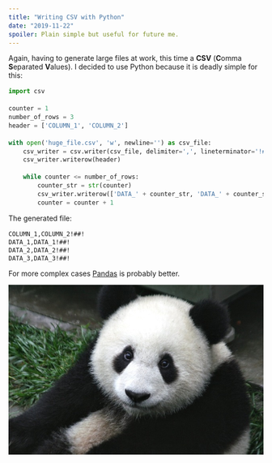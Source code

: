 ```yaml
---
title: "Writing CSV with Python"
date: "2019-11-22"
spoiler: Plain simple but useful for future me.
---
```


Again, having to generate large files at work, this time a **CSV** (**C**omma **S**eparated **V**alues). I decided to use Python because it is deadly simple for this:

```python
import csv

counter = 1
number_of_rows = 3
header = ['COLUMN_1', 'COLUMN_2']

with open('huge_file.csv', 'w', newline='') as csv_file:
    csv_writer = csv.writer(csv_file, delimiter=',', lineterminator='!##!\n')
    csv_writer.writerow(header)

    while counter <= number_of_rows:
        counter_str = str(counter)
        csv_writer.writerow(['DATA_' + counter_str, 'DATA_' + counter_str])
        counter = counter + 1
```

The generated file:

```csv
COLUMN_1,COLUMN_2!##!
DATA_1,DATA_1!##!
DATA_2,DATA_2!##!
DATA_3,DATA_3!##!
```

For more complex cases [Pandas](https://pandas.pydata.org/) is probably better.

![Image of an actual panda for maximazing joke potencial](./panda.jpg)
